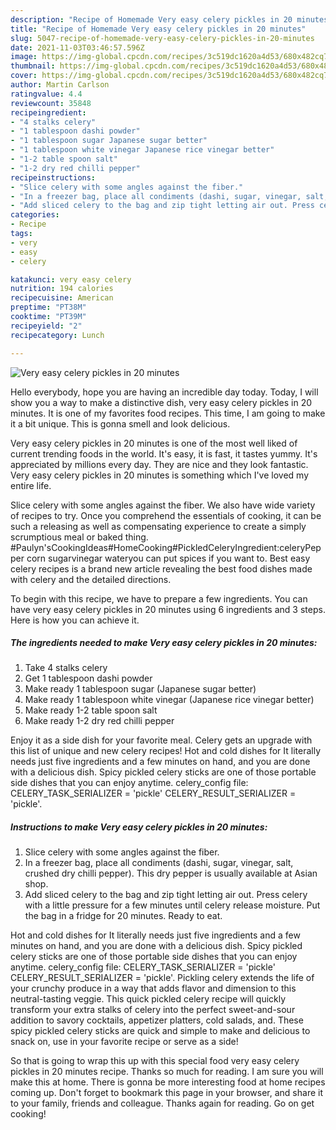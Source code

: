 ```yaml
---
description: "Recipe of Homemade Very easy celery pickles in 20 minutes"
title: "Recipe of Homemade Very easy celery pickles in 20 minutes"
slug: 5047-recipe-of-homemade-very-easy-celery-pickles-in-20-minutes
date: 2021-11-03T03:46:57.596Z
image: https://img-global.cpcdn.com/recipes/3c519dc1620a4d53/680x482cq70/very-easy-celery-pickles-in-20-minutes-recipe-main-photo.jpg
thumbnail: https://img-global.cpcdn.com/recipes/3c519dc1620a4d53/680x482cq70/very-easy-celery-pickles-in-20-minutes-recipe-main-photo.jpg
cover: https://img-global.cpcdn.com/recipes/3c519dc1620a4d53/680x482cq70/very-easy-celery-pickles-in-20-minutes-recipe-main-photo.jpg
author: Martin Carlson
ratingvalue: 4.4
reviewcount: 35848
recipeingredient:
- "4 stalks celery"
- "1 tablespoon dashi powder"
- "1 tablespoon sugar Japanese sugar better"
- "1 tablespoon white vinegar Japanese rice vinegar better"
- "1-2 table spoon salt"
- "1-2 dry red chilli pepper"
recipeinstructions:
- "Slice celery with some angles against the fiber."
- "In a freezer bag, place all condiments (dashi, sugar, vinegar, salt, crushed dry chilli pepper). This dry pepper is usually available at Asian shop."
- "Add sliced celery to the bag and zip tight letting air out. Press celery with a little pressure for a few minutes until celery release moisture. Put the bag in a fridge for 20 minutes. Ready to eat."
categories:
- Recipe
tags:
- very
- easy
- celery

katakunci: very easy celery 
nutrition: 194 calories
recipecuisine: American
preptime: "PT38M"
cooktime: "PT39M"
recipeyield: "2"
recipecategory: Lunch

---
```



![Very easy celery pickles in 20 minutes](https://img-global.cpcdn.com/recipes/3c519dc1620a4d53/680x482cq70/very-easy-celery-pickles-in-20-minutes-recipe-main-photo.jpg)

Hello everybody, hope you are having an incredible day today. Today, I will show you a way to make a distinctive dish, very easy celery pickles in 20 minutes. It is one of my favorites food recipes. This time, I am going to make it a bit unique. This is gonna smell and look delicious.

Very easy celery pickles in 20 minutes is one of the most well liked of current trending foods in the world. It's easy, it is fast, it tastes yummy. It's appreciated by millions every day. They are nice and they look fantastic. Very easy celery pickles in 20 minutes is something which I've loved my entire life.

Slice celery with some angles against the fiber. We also have wide variety of recipes to try. Once you comprehend the essentials of cooking, it can be such a releasing as well as compensating experience to create a simply scrumptious meal or baked thing. #Paulyn&#39;sCookingIdeas#HomeCooking#PickledCeleryIngredient:celeryPepper corn sugarvinegar wateryou can put spices if you want to. Best easy celery recipes is a brand new article revealing the best food dishes made with celery and the detailed directions.


To begin with this recipe, we have to prepare a few ingredients. You can have very easy celery pickles in 20 minutes using 6 ingredients and 3 steps. Here is how you can achieve it.

<!--inarticleads1-->

##### The ingredients needed to make Very easy celery pickles in 20 minutes:

1. Take 4 stalks celery
1. Get 1 tablespoon dashi powder
1. Make ready 1 tablespoon sugar (Japanese sugar better)
1. Make ready 1 tablespoon white vinegar (Japanese rice vinegar better)
1. Make ready 1-2 table spoon salt
1. Make ready 1-2 dry red chilli pepper


Enjoy it as a side dish for your favorite meal. Celery gets an upgrade with this list of unique and new celery recipes! Hot and cold dishes for It literally needs just five ingredients and a few minutes on hand, and you are done with a delicious dish. Spicy pickled celery sticks are one of those portable side dishes that you can enjoy anytime. celery_config file: CELERY_TASK_SERIALIZER = &#39;pickle&#39; CELERY_RESULT_SERIALIZER = &#39;pickle&#39;. 

<!--inarticleads2-->

##### Instructions to make Very easy celery pickles in 20 minutes:

1. Slice celery with some angles against the fiber.
1. In a freezer bag, place all condiments (dashi, sugar, vinegar, salt, crushed dry chilli pepper). This dry pepper is usually available at Asian shop.
1. Add sliced celery to the bag and zip tight letting air out. Press celery with a little pressure for a few minutes until celery release moisture. Put the bag in a fridge for 20 minutes. Ready to eat.


Hot and cold dishes for It literally needs just five ingredients and a few minutes on hand, and you are done with a delicious dish. Spicy pickled celery sticks are one of those portable side dishes that you can enjoy anytime. celery_config file: CELERY_TASK_SERIALIZER = &#39;pickle&#39; CELERY_RESULT_SERIALIZER = &#39;pickle&#39;. Pickling celery extends the life of your crunchy produce in a way that adds flavor and dimension to this neutral-tasting veggie. This quick pickled celery recipe will quickly transform your extra stalks of celery into the perfect sweet-and-sour addition to savory cocktails, appetizer platters, cold salads, and. These spicy pickled celery sticks are quick and simple to make and delicious to snack on, use in your favorite recipe or serve as a side! 

So that is going to wrap this up with this special food very easy celery pickles in 20 minutes recipe. Thanks so much for reading. I am sure you will make this at home. There is gonna be more interesting food at home recipes coming up. Don't forget to bookmark this page in your browser, and share it to your family, friends and colleague. Thanks again for reading. Go on get cooking!
